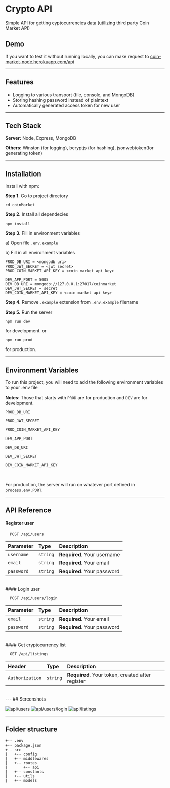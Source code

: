 # Crypto API

Simple API for getting cyptocurrencies data (utilizing third party Coin Market API)

## Demo

If you want to test it without running locally, you can make request to [coin-market-node.herokuapp.com/api](https://coin-market-node.herokuapp.com/api)

---

## Features

- Logging to various transport (file, console, and MongoDB)
- Storing hashing password instead of plaintext
- Automatically generated access token for new user

---

## Tech Stack

**Server:** Node, Express, MongoDB

**Others:** Winston (for logging), bcryptjs (for hashing), jsonwebtoken(for generating token)

---

## Installation

Install with npm:

**Step 1.** Go to project directory

```
cd coinMarket
```

**Step 2.** Install all dependecies

```
npm install
```

**Step 3.** Fill in environment variables

a) Open file `.env.example`

b) Fill in all environment variables

```
PROD_DB_URI = <mongodb uri>
PROD_JWT_SECRET = <jwt secret>
PROD_COIN_MARKET_API_KEY = <coin market api key>

DEV_APP_PORT = 5005
DEV_DB_URI = mongodb://127.0.0.1:27017/coinmarket
DEV_JWT_SECRET = secret
DEV_COIN_MARKET_API_KEY = <coin market api key>
```

**Step 4.** Remove `.example` extension from `.env.example` filename

**Step 5.** Run the server

```
npm run dev
```

for development. or 
```
npm run prod
```

for production.

---

## Environment Variables

To run this project, you will need to add the following environment variables to your .env file

**Notes:** Those that starts with `PROD` are for production and `DEV` are for development. 

`PROD_DB_URI`

`PROD_JWT_SECRET`

`PROD_COIN_MARKET_API_KEY`

`DEV_APP_PORT`

`DEV_DB_URI`

`DEV_JWT_SECRET`

`DEV_COIN_MARKET_API_KEY`

<br />

For production, the server will run on whatever port defined in `process.env.PORT`.

---
## API Reference

#### Register user

```http
  POST /api/users
```

| Parameter  | Type     | Description                 |
| :--------- | :------- | :-------------------------- |
| `username` | `string` | **Required**. Your username |
| `email`    | `string` | **Required**. Your email    |
| `password` | `string` | **Required**. Your password |
<br/>
#### Login user

```http
  POST /api/users/login
```

| Parameter  | Type     | Description                 |
| :--------- | :------- | :-------------------------- |
| `email`    | `string` | **Required**. Your email    |
| `password` | `string` | **Required**. Your password |
<br/>
#### Get cryptocurrency list

```http
  GET /api/listings
```

| Header          | Type     | Description                                      |
| :-------------- | :------- | :----------------------------------------------- |
| `Authorization` | `string` | **Required**. Your token, created after register |
<br/>
---
## Screenshots

![api/users](https://i.postimg.cc/HLJRbDQZ/api-users.png)
![api/users/login](https://i.postimg.cc/2S9gq8BL/api-users-login.png)
![api/listings](https://i.postimg.cc/x11WTbqS/api-listings.png)

---
## Folder structure
```
+-- .env
+-- package.json
+-- src
|   +-- config
|   +-- middlewares
|   +-- routes
|       +-- api
|   +-- constants
|   +-- utils
|   +-- models
```